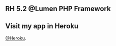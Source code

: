 ## RH 5.2 @Lumen PHP Framework

## Visit my app in Heroku

 [@Heroku](http://warm-fjord-54989.herokuapp.com/).
